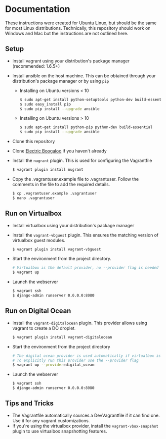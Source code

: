 # Documentation

These instructions were created for Ubuntu Linux, but should be the same for most Linux distributions.
Technically, this repository should work on Windows and Mac but the instructions are not outlined here.

## Setup

* Install vagrant using your distribution's package manager (recommended: 1.6.5+)
* Install ansible on the host machine.  This can be obtained through your distribution's package manager or by using ```pip```
    - Installing on Ubuntu versions < 10

        ```sh
        $ sudo apt-get install python-setuptools python-dev build-essential
        $ sudo easy_install pip
        $ sudo pip install --upgrade ansible
        ```

    - Installing on Ubuntu versions > 10

        ```sh
        $ sudo apt-get install python-pip python-dev build-essential
        $ sudo pip install --upgrade ansible
        ```

* Clone this repository
* Clone [Electric Boogaloo](https://github.com/neoncrisis/electric-boogaloo) if you haven't already
* Install the ```nugrant``` plugin.  This is used for configuring the Vagrantfile

    ```sh
    $ vagrant plugin install nugrant
    ```

* Copy the .vagrantuser.example file to .vagrantuser.  Follow the comments in the file to add the required details.

    ```sh
    $ cp .vagrantuser.example .vagrantuser
    $ nano .vagrantuser
    ```

## Run on Virtualbox
* Install virtualbox using your distribution's package manager
* Install the ```vagrant-vbguest``` plugin.  This ensures the matching version of virtualbox guest modules.

    ```sh
    $ vagrant plugin install vagrant-vbguest
    ```

* Start the environment from the project directory.

    ```sh
    # Virtualbox is the default provider, no --provider flag is needed
    $ vagrant up
    ```

* Launch the webserver

    ```sh
    $ vagrant ssh
    $ django-admin runserver 0.0.0.0:8080
    ```

## Run on Digital Ocean
* Install the ```vagrant-digitalocean``` plugin.  This provider allows using vagrant to create a DO droplet.

    ```sh
    $ vagrant plugin install vagrant-digitalocean
    ```

* Start the environment from the project directory

    ```sh
    # The digital ocean provider is used automatically if virtualbox is not installed.
    # To explicitly run this provider use the --provider flag
    $ vagrant up --provider=digital_ocean
    ```

* Launch the webserver

    ```sh
    $ vagrant ssh
    $ django-admin runserver 0.0.0.0:8080
    ```

## Tips and Tricks
* The Vagrantfile automatically sources a DevVagrantfile if it can find one.  Use it for any vagrant customizations.
* If you're using the virtualbox provider, install the ```vagrant-vbox-snapshot``` plugin to use virtualbox snapshotting features.